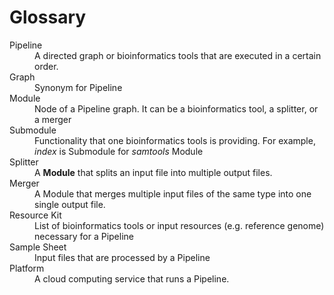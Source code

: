 # Glossary

<dl>
  <dt> Pipeline </dt>
  <dd> A directed graph or bioinformatics tools that are executed in a certain order. </dd>

  <dt> Graph </dt>
  <dd> Synonym for Pipeline</dd>

  <dt> Module </dt>
  <dd> Node of a Pipeline graph. It can be a bioinformatics tool, a splitter, or a merger </dd>

  <dt> Submodule </dt>
  <dd> Functionality that one bioinformatics tools is providing. For example, <i>index</i> is Submodule for <i>samtools</i> Module </dd>

  <dt> Splitter </dt>
  <dd> A <b>Module</b> that splits an input file into multiple output files. </dd>

  <dt> Merger </dt>
  <dd> A Module that merges multiple input files of the same type into one single output file. </dd>

  <dt> Resource Kit </dt>
  <dd> List of bioinformatics tools or input resources (e.g. reference genome) necessary for a Pipeline</dd>

  <dt> Sample Sheet </dt>
  <dd> Input files that are processed by a Pipeline</dd>

  <dt> Platform </dt>
  <dd> A cloud computing service that runs a Pipeline. </dd>

  <dt> </dt>
  <dd> </dd>
</dl>